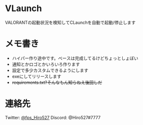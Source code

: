 # VLaunch
VALORANTの起動状況を検知してCLaunchを自動で起動/停止します

# メモ書き
- ハイパー作り途中です。ベースは完成してるけどちょっとしょぼい
- 通知とかロゴとかいろいろ作ります
- 設定で多少カスタムできるようにします
- exeにしてリリースします
- ~~requirements.txt?そんなもん知らねえ後回しだ~~

# 連絡先
Twitter: [@fps_Hiro527](https://twitter.com/fps_Hiro527)
Discord: @Hiro527#7777